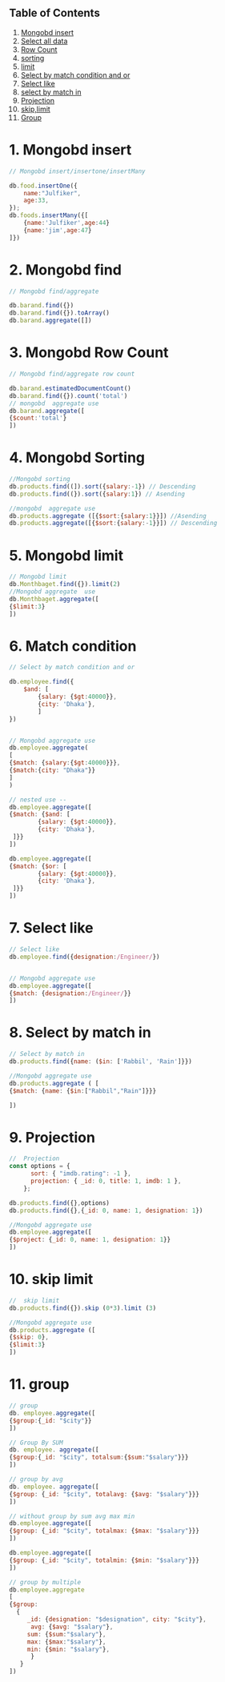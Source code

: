 ## Table of Contents
1. [Mongobd insert](#1-mongobd-insert)
2. [Select all data](#2-mongobd-find)
3. [Row Count](#3-mongobd-row-count)
4. [sorting](#4-mongobd-sorting)
5. [limit](#5-Mongobd-limit)
6. [Select by match condition and or](#6-match-condition)
7. [Select like](#7-Select-like)
8. [select by match in](#8-Select-by-match-in)
9. [Projection](#9-Projection)
10. [skip,limit](#10-skip-limit)
11. [Group](#11-group)


# 1. Mongobd insert

```js
// Mongobd insert/insertone/insertMany

db.food.insertOne({
    name:"Julfiker",
    age:33,
});
db.foods.insertMany({[
    {name:'Julfiker',age:44}
    {name:'jim',age:47}
]})

```
# 2. Mongobd find

```js
// Mongobd find/aggregate

db.barand.find({})
db.barand.find({}).toArray()
db.barand.aggregate([])

```

# 3. Mongobd Row Count

```js
// Mongobd find/aggregate row count

db.barand.estimatedDocumentCount()
db.barand.find({}).count('total')
// mongobd  aggregate use
db.barand.aggregate([
{$count:'total'}
])

```
# 4. Mongobd Sorting

```js
//Mongobd sorting
db.products.find((]).sort({salary:-1}) // Descending
db.products.find((}).sort({salary:1}) // Asending

//mongobd  aggregate use
db.products.aggregate ([{$sort:{salary:1}}]) //Asending
db.products.aggregate([{$sort:{salary:-1}}]) // Descending

```
# 5. Mongobd limit

```js
// Mongobd limit
db.Monthbaget.find({}).limit(2)
//Mongobd aggregate  use
db.Monthbaget.aggregate([
{$limit:3}
])

```

# 6. Match condition

```js
// Select by match condition and or

db.employee.find({
    $and: [
        {salary: {$gt:40000}},
        {city: 'Dhaka'},
        ]
})


// Mongobd aggregate use
db.employee.aggregate(
[
{$match: {salary:{$gt:40000}}}, 
{$match:{city: "Dhaka"}}
]
)

// nested use --
db.employee.aggregate([
{$match: {$and: [
        {salary: {$gt:40000}},
        {city: 'Dhaka'},
 ]}}
])

db.employee.aggregate([
{$match: {$or: [
        {salary: {$gt:40000}},
        {city: 'Dhaka'},
 ]}}
])

```

# 7. Select like

```js
// Select like
db.employee.find({designation:/Engineer/})


// Mongobd aggregate use
db.employee.aggregate([
{$match: {designation:/Engineer/}}
])
```
# 8. Select by match in

```js
// Select by match in
db.products.find({name: ($in: ['Rabbil', 'Rain']}})

//Mongobd aggregate use
db.products.aggregate ( [
{$match: {name: {$in:["Rabbil","Rain"]}}}

])
```
# 9. Projection

```js
//  Projection
const options = {
      sort: { "imdb.rating": -1 },
      projection: { _id: 0, title: 1, imdb: 1 },
    };

db.products.find({},options)
db.products.find({},{_id: 0, name: 1, designation: 1})

//Mongobd aggregate use
db.employee.aggregate([
{$project: {_id: 0, name: 1, designation: 1}}
])
```

# 10. skip limit

```js
//  skip limit
db.products.find({}).skip (0*3).limit (3)

//Mongobd aggregate use
db.products.aggregate ([
{$skip: 0},
{$limit:3}
])

```
# 11. group

```js
// group
db. employee.aggregate([
{$group:{_id: "$city"}}
])

// Group By SUM
db. employee. aggregate([
{$group:{_id: "$city", totalsum:{$sum:"$salary"}}}
])

// group by avg
db. employee. aggregate([
{$group: {_id: "$city", totalavg: {$avg: "$salary"}}}
])

// without group by sum avg max min
db.employee.aggregate([
{$group: {_id: "$city", totalmax: {$max: "$salary"}}}
])

db.employee.aggregate([
{$group: {_id: "$city", totalmin: {$min: "$salary"}}}
])

// group by multiple
db.employee.aggregate
[
{$group:
  {
     _id: {designation: "$designation", city: "$city"},
      avg: {$avg: "$salary"},
     sum: {$sum:"$salary"},
     max: {$max:"$salary"}, 
     min: {$min: "$salary"},
      }
   }
])
```
